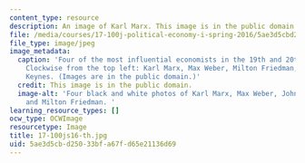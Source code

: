 ```yaml
---
content_type: resource
description: An image of Karl Marx. This image is in the public domain.
file: /media/courses/17-100j-political-economy-i-spring-2016/5ae3d5cbd25033bfa67fd65e21136d69_17-100js16-th.jpg
file_type: image/jpeg
image_metadata:
  caption: 'Four of the most influential economists in the 19th and 20th centuries.
    Clockwise from the top left: Karl Marx, Max Weber, Milton Friedman, and John Maynard
    Keynes. (Images are in the public domain.)'
  credit: This image is in the public domain.
  image-alt: 'Four black and white photos of Karl Marx, Max Weber, John Maynard Keynes,
    and Milton Friedman. '
learning_resource_types: []
ocw_type: OCWImage
resourcetype: Image
title: 17-100js16-th.jpg
uid: 5ae3d5cb-d250-33bf-a67f-d65e21136d69
---
```

